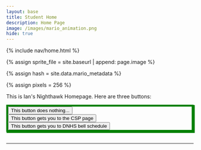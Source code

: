 ```yaml
---
layout: base
title: Student Home 
description: Home Page
image: /images/mario_animation.png
hide: true
---
```


<!-- Liquid:  statements -->

<!-- Include submenu from _includes to top of pages -->
{% include nav/home.html %}
<!--- Concatenation of site URL to frontmatter image  --->
{% assign sprite_file = site.baseurl | append: page.image %}
<!--- Has is a list variable containing mario metadata for sprite --->
{% assign hash = site.data.mario_metadata %}  
<!--- Size width/height of Sprit images --->
{% assign pixels = 256 %}

<!--- HTML for page contains <p> tag named "Mario" and class properties for a "sprite"  -->

<p id="mario" class="sprite"></p>
  
<!--- Embedded Cascading Style Sheet (CSS) rules, 
        define how HTML elements look 
--->
<style>

  /*CSS style rules for the id and class of the sprite...
  */
  .sprite {
    height: {{pixels}}px;
    width: {{pixels}}px;
    background-image: url('{{sprite_file}}');
    background-repeat: no-repeat;
  }

  /*background position of sprite element
  */
  #mario {
    background-position: calc({{animations[0].col}} * {{pixels}} * -1px) calc({{animations[0].row}} * {{pixels}}* -1px);
  }
</style>

<!--- Embedded executable code--->
<script>
  ////////// convert YML hash to javascript key:value objects /////////

  var mario_metadata = {}; //key, value object
  {% for key in hash %}  
  
  var key = "{{key | first}}"  //key
  var values = {} //values object
  values["row"] = {{key.row}}
  values["col"] = {{key.col}}
  values["frames"] = {{key.frames}}
  mario_metadata[key] = values; //key with values added

  {% endfor %}

  ////////// game object for player /////////

  class Mario {
    constructor(meta_data) {
      this.tID = null;  //capture setInterval() task ID
      this.positionX = 0;  // current position of sprite in X direction
      this.currentSpeed = 0;
      this.marioElement = document.getElementById("mario"); //HTML element of sprite
      this.pixels = {{pixels}}; //pixel offset of images in the sprite, set by liquid constant
      this.interval = 100; //animation time interval
      this.obj = meta_data;
      this.marioElement.style.position = "absolute";
    }

    animate(obj, speed) {
      let frame = 0;
      const row = obj.row * this.pixels;
      this.currentSpeed = speed;

      this.tID = setInterval(() => {
        const col = (frame + obj.col) * this.pixels;
        this.marioElement.style.backgroundPosition = `-${col}px -${row}px`;
        this.marioElement.style.left = `${this.positionX}px`;

        this.positionX += speed;
        frame = (frame + 1) % obj.frames;

        const viewportWidth = window.innerWidth;
        if (this.positionX > viewportWidth - this.pixels) {
          document.documentElement.scrollLeft = this.positionX - viewportWidth + this.pixels;
        }
      }, this.interval);
    }

    startWalking() {
      this.stopAnimate();
      this.animate(this.obj["Walk"], 3);
    }

    startRunning() {
      this.stopAnimate();
      this.animate(this.obj["Run1"], 6);
    }

    startPuffing() {
      this.stopAnimate();
      this.animate(this.obj["Puff"], 0);
    }

    startCheering() {
      this.stopAnimate();
      this.animate(this.obj["Cheer"], 0);
    }

    startFlipping() {
      this.stopAnimate();
      this.animate(this.obj["Flip"], 0);
    }

    startResting() {
      this.stopAnimate();
      this.animate(this.obj["Rest"], 0);
    }

    stopAnimate() {
      clearInterval(this.tID);
    }
  }

  const mario = new Mario(mario_metadata);

  ////////// event control /////////

  window.addEventListener("keydown", (event) => {
    if (event.key === "ArrowRight") {
      event.preventDefault();
      if (event.repeat) {
        mario.startCheering();
      } else {
        if (mario.currentSpeed === 0) {
          mario.startWalking();
        } else if (mario.currentSpeed === 3) {
          mario.startRunning();
        }
      }
    } else if (event.key === "ArrowLeft") {
      event.preventDefault();
      if (event.repeat) {
        mario.stopAnimate();
      } else {
        mario.startPuffing();
      }
    }
  });

  //touch events that enable animations
  window.addEventListener("touchstart", (event) => {
    event.preventDefault(); // prevent default browser action
    if (event.touches[0].clientX > window.innerWidth / 2) {
      // move right
      if (currentSpeed === 0) { // if at rest, go to walking
        mario.startWalking();
      } else if (currentSpeed === 3) { // if walking, go to running
        mario.startRunning();
      }
    } else {
      // move left
      mario.startPuffing();
    }
  });

  //stop animation on window blur
  window.addEventListener("blur", () => {
    mario.stopAnimate();
  });

  //start animation on window focus
  window.addEventListener("focus", () => {
     mario.startFlipping();
  });

  //start animation on page load or page refresh
  document.addEventListener("DOMContentLoaded", () => {
    // adjust sprite size for high pixel density devices
    const scale = window.devicePixelRatio;
    const sprite = document.querySelector(".sprite");
    sprite.style.transform = `scale(${0.2 * scale})`;
    mario.startResting();
  });

</script>

This is Ian's Nighthawk Homepage. Here are three buttons:
<style>
  .Border_1 {
    border-style: solid;
    border-color: green;
    box-shadow: 2px 2px 1px 1px green;
    border-width: thick;
  }
</style>
<html>
  <body>
    <div class = "Border_1">
      <button id="Chicken"> This button does nothing...</button>
      <br>
      <a href = "navigation/section/csp"><button id="chicken1"> This button gets you to the CSP page</button></a>
      <br>
      <a href = "https://delnorte.powayusd.com/apps/bell_schedules/"><button id="chicken2"> This button gets you to DNHS bell schedule</button></a>
    </div>
    <br><hr>
  </body>
</html>
